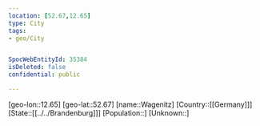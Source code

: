 ```yaml
---
location: [52.67,12.65]
type: City
tags:
- geo/City


SpocWebEntityId: 35384
isDeleted: false
confidential: public

---
```

[geo-lon::12.65]
[geo-lat::52.67]
[name::Wagenitz]
[Country::[[Germany]]]
[State::[[../../Brandenburg]]]
[Population::]
[Unknown::]

